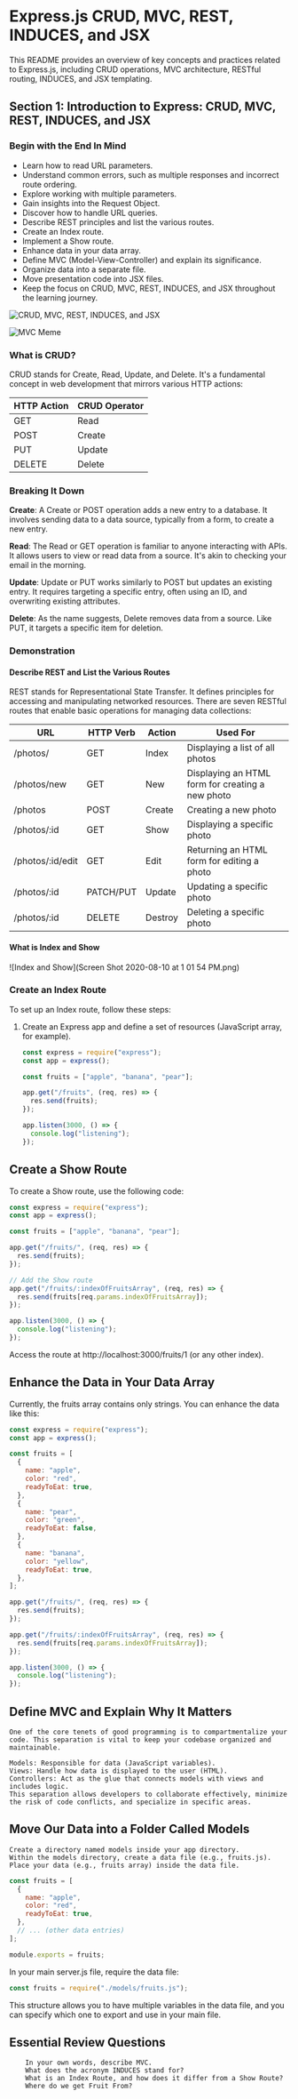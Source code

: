 # Express.js CRUD, MVC, REST, INDUCES, and JSX

This README provides an overview of key concepts and practices related to Express.js, including CRUD operations, MVC architecture, RESTful routing, INDUCES, and JSX templating.

## Section 1: Introduction to Express: CRUD, MVC, REST, INDUCES, and JSX

### Begin with the End In Mind

- Learn how to read URL parameters.
- Understand common errors, such as multiple responses and incorrect route ordering.
- Explore working with multiple parameters.
- Gain insights into the Request Object.
- Discover how to handle URL queries.
- Describe REST principles and list the various routes.
- Create an Index route.
- Implement a Show route.
- Enhance data in your data array.
- Define MVC (Model-View-Controller) and explain its significance.
- Organize data into a separate file.
- Move presentation code into JSX files.
- Keep the focus on CRUD, MVC, REST, INDUCES, and JSX throughout the learning journey.

![CRUD, MVC, REST, INDUCES, and JSX](arthur_node_jsx_diagram_photoshopped.png)

![MVC Meme](mvc-meme.png)

### What is CRUD?

CRUD stands for Create, Read, Update, and Delete. It's a fundamental concept in web development that mirrors various HTTP actions:

| HTTP Action | CRUD Operator |
| ----------- | ------------- |
| GET         | Read          |
| POST        | Create        |
| PUT         | Update        |
| DELETE      | Delete        |

### Breaking It Down

**Create**: A Create or POST operation adds a new entry to a database. It involves sending data to a data source, typically from a form, to create a new entry.

**Read**: The Read or GET operation is familiar to anyone interacting with APIs. It allows users to view or read data from a source. It's akin to checking your email in the morning.

**Update**: Update or PUT works similarly to POST but updates an existing entry. It requires targeting a specific entry, often using an ID, and overwriting existing attributes.

**Delete**: As the name suggests, Delete removes data from a source. Like PUT, it targets a specific item for deletion.

### Demonstration

#### Describe REST and List the Various Routes

REST stands for Representational State Transfer. It defines principles for accessing and manipulating networked resources. There are seven RESTful routes that enable basic operations for managing data collections:

| URL              | HTTP Verb | Action  | Used For                                         |
| ---------------- | --------- | ------- | ------------------------------------------------ |
| /photos/         | GET       | Index   | Displaying a list of all photos                  |
| /photos/new      | GET       | New     | Displaying an HTML form for creating a new photo |
| /photos          | POST      | Create  | Creating a new photo                             |
| /photos/:id      | GET       | Show    | Displaying a specific photo                      |
| /photos/:id/edit | GET       | Edit    | Returning an HTML form for editing a photo       |
| /photos/:id      | PATCH/PUT | Update  | Updating a specific photo                        |
| /photos/:id      | DELETE    | Destroy | Deleting a specific photo                        |

#### What is Index and Show

![Index and Show](Screen Shot 2020-08-10 at 1 01 54 PM.png)

### Create an Index Route

To set up an Index route, follow these steps:

1. Create an Express app and define a set of resources (JavaScript array, for example).

   ```javascript
   const express = require("express");
   const app = express();

   const fruits = ["apple", "banana", "pear"];

   app.get("/fruits", (req, res) => {
     res.send(fruits);
   });

   app.listen(3000, () => {
     console.log("listening");
   });
   ```

## Create a Show Route

To create a Show route, use the following code:

```javascript
const express = require("express");
const app = express();

const fruits = ["apple", "banana", "pear"];

app.get("/fruits/", (req, res) => {
  res.send(fruits);
});

// Add the Show route
app.get("/fruits/:indexOfFruitsArray", (req, res) => {
  res.send(fruits[req.params.indexOfFruitsArray]);
});

app.listen(3000, () => {
  console.log("listening");
});
```

Access the route at http://localhost:3000/fruits/1 (or any other index).

## Enhance the Data in Your Data Array

Currently, the fruits array contains only strings. You can enhance the data like this:

```javascript
const express = require("express");
const app = express();

const fruits = [
  {
    name: "apple",
    color: "red",
    readyToEat: true,
  },
  {
    name: "pear",
    color: "green",
    readyToEat: false,
  },
  {
    name: "banana",
    color: "yellow",
    readyToEat: true,
  },
];

app.get("/fruits/", (req, res) => {
  res.send(fruits);
});

app.get("/fruits/:indexOfFruitsArray", (req, res) => {
  res.send(fruits[req.params.indexOfFruitsArray]);
});

app.listen(3000, () => {
  console.log("listening");
});
```

## Define MVC and Explain Why It Matters

    One of the core tenets of good programming is to compartmentalize your code. This separation is vital to keep your codebase organized and maintainable.

    Models: Responsible for data (JavaScript variables).
    Views: Handle how data is displayed to the user (HTML).
    Controllers: Act as the glue that connects models with views and includes logic.
    This separation allows developers to collaborate effectively, minimize the risk of code conflicts, and specialize in specific areas.

## Move Our Data into a Folder Called Models

    Create a directory named models inside your app directory.
    Within the models directory, create a data file (e.g., fruits.js).
    Place your data (e.g., fruits array) inside the data file.

```javascript
const fruits = [
  {
    name: "apple",
    color: "red",
    readyToEat: true,
  },
  // ... (other data entries)
];

module.exports = fruits;
```

In your main server.js file, require the data file:

```javascript
const fruits = require("./models/fruits.js");
```

This structure allows you to have multiple variables in the data file, and you can specify which one to export and use in your main file.

## Essential Review Questions

        In your own words, describe MVC.
        What does the acronym INDUCES stand for?
        What is an Index Route, and how does it differ from a Show Route?
        Where do we get Fruit From?
